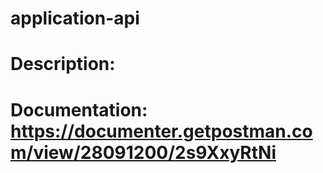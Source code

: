 # application-api
# Description:
# Documentation: https://documenter.getpostman.com/view/28091200/2s9XxyRtNi
